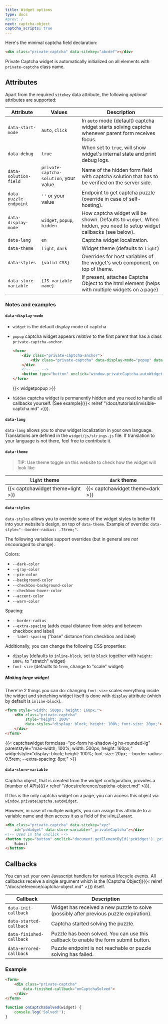 ```yaml
---
title: Widget options
type: docs
#prev: /
next: captcha-object
captcha_scripts: true
---
```


Here's the minimal captcha field declaration:

```html {filename="index.html"}
<div class="private-captcha" data-sitekey="abcdef"></div>
```

Private Captcha widget is automatically initialized on all elements with `private-captcha` class name.

## Attributes

Apart from the required `sitekey` data attribute, the following _optional_ attributes are supported:

Attribute | Values | Description
--- | --- | ---
`data-start-mode` | `auto`, `click` | In `auto` mode (default) captcha widget starts solving captcha whenever parent form receives focus.
`data-debug` | `true` | When set to `true`, will show widget's internal state and print debug logs.
`data-solution-field` | `private-captcha-solution`, your value | Name of the hidden form field with captcha solution that has to be verified on the server side.
`data-puzzle-endpoint` | `''` or your value | Endpoint to get captcha puzzle (override in case of self-hosting).
`data-display-mode` | `widget`, `popup`, `hidden` | How captcha widget will be shown. Defaults to `widget`. When hidden, you need to setup widget callbacks (see below).
`data-lang` | `en` | Captcha widget localization.
`data-theme` | `light`, `dark` | Widget theme (defaults to `light`)
`data-styles` | `{valid CSS}` | Overrides for host variables of the widget's web component, on top of theme.
`data-store-variable` | `{JS variable name}` | If present, attaches Captcha Object to the html element (helps with multiple widgets on a page)

### Notes and examples

#### `data-display-mode`

- `widget` is the default display mode of captcha
- `popup` captcha widget appears _relative_ to the first parent that has a class `private-captcha-anchor`.
  ```html
  <form>
      <div class="private-captcha-anchor">
          <div class="private-captcha" data-display-mode="popup" data-sitekey="xyz"></div>
      </div>
      <!-- ... -->
      <button type="button" onclick="window.privateCaptcha.autoWidget.execute()">Click me!</button>
  </form>
  ```

  {{< widgetpopup >}}

- `hidden` captcha widget is permanently hidden and you need to handle all callbacks yourself. [See example]({{< relref "/docs/tutorials/invisible-captcha.md" >}}).

#### `data-lang`

`data-lang` allows you to show widget localization in your own language. Translations are defined in the `widget/js/strings.js` file. If translation to your language is not there, feel free to contribute it.

#### `data-theme`

> TIP: Use theme toggle on this website to check how the widget will look like

`light` theme | `dark` theme
--- | ---
{{< captchawidget theme=light >}} | {{< captchawidget theme=dark >}}

#### `data-styles`

`data-styles` allows you to override some of the widget styles to better fit into your website's design, on top of `data-theme`. Example of override: `data-style="--border-radius: .75rem;"`.

The following variables support overrides (but in general are *not encouraged* to change).

Colors:

- `--dark-color`
- `--gray-color`
- `--pie-color`
- `--background-color`
- `--checkbox-background-color`
- `--checkbox-hover-color`
- `--accent-color`
- `--warn-color`

Spacing:

- `--border-radius`
- `--extra-spacing` (adds equal distance from sides and between checkbox and label)
- `--label-spacing` ("base" distance from checkbox and label)

Additionally, you can change the following CSS properties:

- `display` (defaults to `inline-block`, set to `block` together with `height: 100%;` to "stretch" widget)
- `font-size` (defaults to `1rem`, change to "scale" widget)

##### Making large widget

There're 2 things you can do: changing `font-size` scales everything inside the widget and stretching widget itself is done with `display` attribute (which by default is `inline-block`).

```html
<form style="width: 500px; height: 160px;">
    <div class="private-captcha"
         style="height: 100%"
         data-styles="display: block; height: 100%; font-size: 20px;">
    </div>
</form>
```

{{< captchawidget formclass="pc-form hx-shadow-lg hx-rounded-lg" parentstyle="max-width; 100%; width: 500px; height: 160px;" widgetstyle="display: block; height: 100%; font-size: 20px; --border-radius: 0.5rem; --extra-spacing: 8px;" >}}

#### `data-store-variable`

Captcha object, that is created from the widget configuration, provides a [number of APIs]({{< relref "/docs/reference/captcha-object.md" >}}).

If this is the only captcha widget on a page, you can access this object via `window.privateCaptcha.autoWidget`.

However, in case of multiple widgets, you can assign this attribute to a variable name and then access it as a field of the `HTMLElement`.

```html
<div class="private-captcha" data-sitekey="xyz"
    id="pcWidget" data-store-variable="_privateCaptcha"></div>
<!-- Used in the onclick -->
<button type="button" onclick="document.getElementById('pcWidget')._privateCaptcha.execute()">
    Submit
</button>
```

## Callbacks

You can set your own Javascript handlers for various lifecycle events. All callbacks receive a single argument which is the [Captcha Object]({{< relref "/docs/reference/captcha-object.md" >}}) itself.

Callback | Description
--- | ---
`data-init-callback` | Widget has received a new puzzle to solve (possibly after previous puzzle expiration).
`data-started-callback` | Captcha started solving the puzzle.
`data-finished-callback` | Puzzle has been solved. You can use this callback to enable the form submit button.
`data-errored-callback` | Puzzle endpoint is not reachable or puzzle solving has failed.

### Example

```html {filename="index.html"}
<form>
    <div class="private-captcha"
        data-finished-callback="onCaptchaSolved">
    </div>
</form>
```

```javascript {filename="script.js"}
function onCaptchaSolved(widget) {
    console.log('Solved!');
}
```
